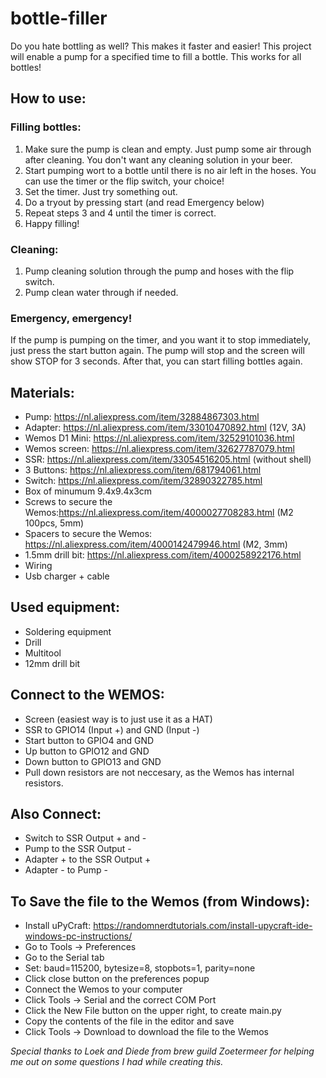 # bottle-filler
Do you hate bottling as well? This makes it faster and easier!
This project will enable a pump for a specified time to fill a bottle.
This works for all bottles!

## How to use:
### Filling bottles:
1. Make sure the pump is clean and empty. Just pump some air through after cleaning. You don't want any cleaning solution in your beer.
2. Start pumping wort to a bottle until there is no air left in the hoses. You can use the timer or the flip switch, your choice!
3. Set the timer. Just try something out.
4. Do a tryout by pressing start (and read Emergency below)
5. Repeat steps 3 and 4 until the timer is correct.
6. Happy filling!

### Cleaning:
1. Pump cleaning solution through the pump and hoses with the flip switch.
2. Pump clean water through if needed.

### Emergency, emergency!
If the pump is pumping on the timer, and you want it to stop immediately, just press the start button again. The pump will stop and the screen will show STOP for 3 seconds. After that, you can start filling bottles again.

## Materials:
  * Pump: https://nl.aliexpress.com/item/32884867303.html 
  * Adapter: https://nl.aliexpress.com/item/33010470892.html (12V, 3A)
  * Wemos D1 Mini: https://nl.aliexpress.com/item/32529101036.html
  * Wemos screen: https://nl.aliexpress.com/item/32627787079.html
  * SSR: https://nl.aliexpress.com/item/33054516205.html (without shell)
  * 3 Buttons: https://nl.aliexpress.com/item/681794061.html
  * Switch: https://nl.aliexpress.com/item/32890322785.html
  * Box of minumum 9.4x9.4x3cm
  * Screws to secure the Wemos:https://nl.aliexpress.com/item/4000027708283.html (M2 100pcs, 5mm)
  * Spacers to secure the Wemos: https://nl.aliexpress.com/item/4000142479946.html (M2, 3mm)
  * 1.5mm drill bit: https://nl.aliexpress.com/item/4000258922176.html
  * Wiring
  * Usb charger + cable

## Used equipment:
  * Soldering equipment
  * Drill
  * Multitool
  * 12mm drill bit

## Connect to the WEMOS:
  * Screen (easiest way is to just use it as a HAT)
  * SSR to GPIO14 (Input +) and GND (Input -)
  * Start button to GPIO4 and GND
  * Up button to GPIO12 and GND
  * Down button to GPIO13 and GND
  * Pull down resistors are not neccesary, as the Wemos has internal resistors.

## Also Connect:
  * Switch to SSR Output + and -
  * Pump to the SSR Output -
  * Adapter + to the SSR Output +
  * Adapter - to Pump -

## To Save the file to the Wemos (from Windows):
  * Install uPyCraft: https://randomnerdtutorials.com/install-upycraft-ide-windows-pc-instructions/
  * Go to Tools -> Preferences
  * Go to the Serial tab
  * Set: baud=115200, bytesize=8, stopbots=1,  parity=none
  * Click close button on the preferences popup
  * Connect the Wemos to your computer
  * Click Tools -> Serial and the correct COM Port
  * Click the New File button on the upper right, to create main.py
  * Copy the contents of the file in the editor and save
  * Click Tools -> Download to download the file to the Wemos

*Special thanks to Loek and Diede from brew guild Zoetermeer for helping me out on some questions I had while creating this.*
